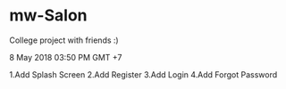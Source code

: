 # mw-Salon
College project with friends :)

8 May 2018 03:50 PM GMT +7

1.Add Splash Screen
2.Add Register
3.Add Login
4.Add Forgot Password
